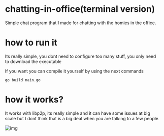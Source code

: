 # chatting-in-office(terminal version)
Simple chat program that I made for chatting with the homies in the office.
# how to run it
Its really simple, you dont need to configure too  many stuff, you only need to download the executable

If you want you can compile it yourself by using the next commands
```
go build main.go
```
# how it works?

It works with libp2p, its really simple and it can have some issues at big scale but I dont think that is a big deal when you are talking to a few people.

![img](https://media.discordapp.net/attachments/907631182240436305/1115705464106262528/imagen.png?width=1920&height=814)